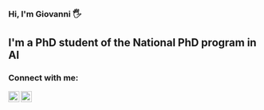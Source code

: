 ### Hi, I'm Giovanni 🖐️

## I'm a PhD student of the National PhD program in AI

### Connect with me:

<!-- [<img align="left" alt="codeSTACKr.com" width="22px" src="https://raw.githubusercontent.com/iconic/open-iconic/master/svg/globe.svg" />][website] -->
[<img align="left" alt="Giovanni Panella | LinkedIn" width="22px" src="https://cdn.jsdelivr.net/npm/simple-icons@v3/icons/linkedin.svg" />][linkedin]
[<img align="left" alt="Giovanni Panella | Instagram" width="22px" src="https://cdn.jsdelivr.net/npm/simple-icons@v3/icons/instagram.svg" />][instagram]
<!--[<img align="left" alt="codeSTACKr | Twitter" width="22px" src="https://cdn.jsdelivr.net/npm/simple-icons@v3/icons/twitter.svg" />][twitter]-->

<br />

[instagram]: https://www.instagram.com/giovi_1/
[linkedin]: https://www.linkedin.com/in/giovannipanella
<!--[twitter]: https://twitter.com/panella_gio-->

